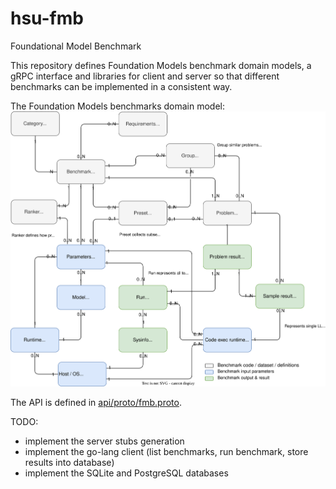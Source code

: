 # hsu-fmb

Foundational Model Benchmark

This repository defines Foundation Models benchmark domain models, a gRPC interface and libraries for client and server so that different benchmarks can be implemented in a consistent way.

The Foundation Models benchmarks domain model:
![Domain Model ERD diagram](api/fmb_erd.drawio.svg)

The API is defined in [api/proto/fmb.proto](api/proto/fmb.proto).

TODO:
- implement the server stubs generation
- implement the go-lang client (list benchmarks, run benchmark, store results into database)
- implement the SQLite and PostgreSQL databases

